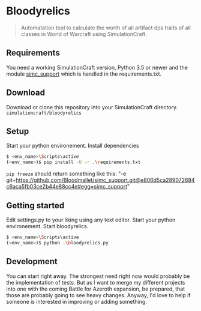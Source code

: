 Bloodyrelics
===========

> Automatation tool to calculate the worth of all artifact dps traits of all classes in World of Warcraft using SimulationCraft.

## Requirements
You need a working SimulationCraft version, Python 3.5 or newer and the module [simc_support](https://github.com/Bloodmallet/simc_support) which is handled in the requirements.txt.

## Download
Download or clone this repository into your SimulationCraft directory. `simulationcraft/bloodyrelics`

## Setup
Start your python environement. Install dependencies
```sh
$ <env_name>\Scripts\active
(<env_name>)$ pip install -U -r .\requirements.txt
```

`pip freeze` should return something like this: "-e git+https://github.com/Bloodmallet/simc_support.git@e806d5ca289072684c6aca5fb03ce2b44e88cc4e#egg=simc_support"

## Getting started
Edit settings.py to your liking using any text editor. Start your python environement. Start bloodyrelics.
```sh
$ <env_name>\Scripts\active
(<env_name>)$ python .\bloodyrelics.py
```

## Development
You can start right away. The strongest need right now would probably be the implementation of tests. But as I want to merge my different projects into one with the coming Battle for Azeroth expansion, be prepared, that those are probably going to see heavy changes. Anyway, I'd love to help if someone is interested in improving or adding something.
